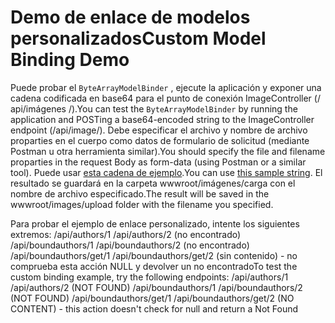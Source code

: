 # <a name="custom-model-binding-demo"></a><span data-ttu-id="3d94a-101">Demo de enlace de modelos personalizados</span><span class="sxs-lookup"><span data-stu-id="3d94a-101">Custom Model Binding Demo</span></span>

<span data-ttu-id="3d94a-102">Puede probar el `ByteArrayModelBinder` , ejecute la aplicación y exponer una cadena codificada en base64 para el punto de conexión ImageController (/ api/imágenes /).</span><span class="sxs-lookup"><span data-stu-id="3d94a-102">You can test the `ByteArrayModelBinder` by running the application and POSTing a base64-encoded string to the ImageController endpoint (/api/image/).</span></span> <span data-ttu-id="3d94a-103">Debe especificar el archivo y nombre de archivo proparties en el cuerpo como datos de formulario de solicitud (mediante Postman u otra herramienta similar).</span><span class="sxs-lookup"><span data-stu-id="3d94a-103">You should specify the file and filename proparties in the request Body as form-data (using Postman or a similar tool).</span></span> <span data-ttu-id="3d94a-104">Puede usar [esta cadena de ejemplo](Base64String.txt).</span><span class="sxs-lookup"><span data-stu-id="3d94a-104">You can use [this sample string](Base64String.txt).</span></span> <span data-ttu-id="3d94a-105">El resultado se guardará en la carpeta wwwroot/imágenes/carga con el nombre de archivo especificado.</span><span class="sxs-lookup"><span data-stu-id="3d94a-105">The result will be saved in the wwwroot/images/upload folder with the filename you specified.</span></span>

<span data-ttu-id="3d94a-106">Para probar el ejemplo de enlace personalizado, intente los siguientes extremos: /api/authors/1 /api/authors/2 (no encontrado) /api/boundauthors/1 /api/boundauthors/2 (no encontrado) /api/boundauthors/get/1 /api/boundauthors/get/2 (sin contenido) - no comprueba esta acción NULL y devolver un no encontrado</span><span class="sxs-lookup"><span data-stu-id="3d94a-106">To test the custom binding example, try the following endpoints: /api/authors/1 /api/authors/2 (NOT FOUND) /api/boundauthors/1 /api/boundauthors/2 (NOT FOUND) /api/boundauthors/get/1 /api/boundauthors/get/2 (NO CONTENT) - this action doesn't check for null and return a Not Found</span></span>
